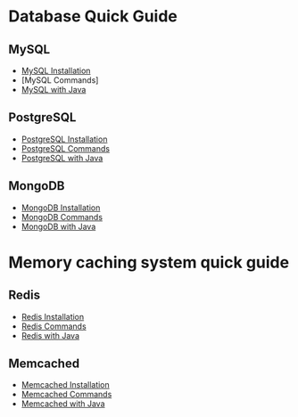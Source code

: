 # Database Quick Guide

## MySQL
* [MySQL Installation](MySQLSetup.md)
* [MySQL Commands]
* [MySQL with Java](MySQLWithJava.md)

## PostgreSQL
* [PostgreSQL Installation](Postgresqlsetup.md)
* [PostgreSQL Commands](PostgreSQLCommands.md)
* [PostgreSQL with Java](PostgresWithJava.md)

## MongoDB
* [MongoDB Installation](MongodbSetup.md)
* [MongoDB Commands](MongoDBHelp.md)
* [MongoDB with Java](MongoDBWithJava.md)

# Memory caching system quick guide

## Redis
* [Redis Installation]()
* [Redis Commands]()
* [Redis with Java]()

## Memcached
* [Memcached Installation]()
* [Memcached Commands]()
* [Memcached with Java]()
